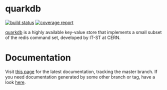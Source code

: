 # quarkdb

[![build status](https://gitlab.cern.ch/eos/quarkdb/badges/master/build.svg)](https://gitlab.cern.ch/eos/quarkdb/commits/master)
[![coverage report](https://gitlab.cern.ch/eos/quarkdb/badges/master/coverage.svg)](https://quarkdb.web.cern.ch/quarkdb/coverage/master/)

[quarkdb](https://gitlab.cern.ch/eos/quarkdb) is a highly available key-value store that implements a small subset
of the redis command set, developed by IT-ST at CERN.

# Documentation

Visit [this page](https://quarkdb.web.cern.ch/quarkdb/docs/master/) for the latest documentation, tracking the master branch. If you need documentation generated by some other branch or tag, have a look [here](https://quarkdb.web.cern.ch/quarkdb/docs/).
